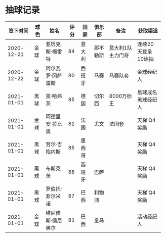 # 抽球记录

签下时间|球色|姓名|评分|国家|俱乐部|备注|获取渠道|
--------|----|----|----|----|------|----|--------|
2020-12-21|金球|亚历克斯·梅雷特|84|意大利|那不勒斯|意大利1队主力门将|连续20天登录10连抽|
2020-12-22|金球|阿尔瓦罗·冈萨雷斯|80|西班牙|马赛|马赛队套|金球经纪人|![](https://www.pesmaster.com/pes-2021/graphics/players/player_44609.png)
2021-01-01|黑球|凯·哈弗茨|85|德国|切尔西|8000万标王|易球成名黑球经纪人|
2021-01-01|金球|阿德里安·拉比奥|82|法国|尤文|法国套|天梯 Q4 奖励|
2021-01-01|黑球|劳尔·吉梅内斯|85|墨西哥|||天梯 Q4 奖励|
2021-01-01|黑球|布斯克茨|88|西班牙|巴萨||天梯 Q4 奖励|
2021-01-01|黑球|罗伯托·菲尔米诺|87|巴西|利物浦||天梯 Q4 奖励|
2021-01-01|金球|维尼修斯·儒尼奥尔|81|巴西|皇马||活动经纪人|
